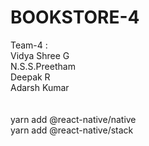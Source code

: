 # BOOKSTORE-4

Team-4 :\
Vidya Shree G\
N.S.S.Preetham\
Deepak R\
Adarsh Kumar\
\
\
yarn add @react-native/native\
yarn add @react-native/stack
